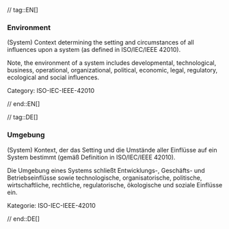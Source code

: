 // tag::EN[]
### Environment

(System) Context determining the setting and circumstances of all influences upon a system (as defined in ISO/IEC/IEEE 42010).

Note, the environment of a system includes developmental, technological, business, operational, organizational, political, economic, legal, regulatory, ecological and social influences.

Category: ISO-IEC-IEEE-42010

// end::EN[]

// tag::DE[]
### Umgebung

(System) Kontext, der das Setting und die Umstände aller Einflüsse auf
ein System bestimmt (gemäß Definition in ISO/IEC/IEEE 42010).

Die Umgebung eines Systems schließt Entwicklungs-, Geschäfts- und
Betriebseinflüsse sowie technologische, organisatorische, politische,
wirtschaftliche, rechtliche, regulatorische, ökologische und soziale
Einflüsse ein.

Kategorie: ISO-IEC-IEEE-42010



// end::DE[]

